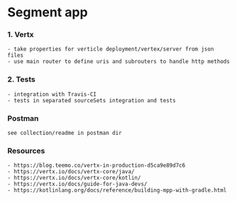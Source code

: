 # Segment app

### 1. Vertx
    - take properties for verticle deployment/vertex/server from json files
    - use main router to define uris and subrouters to handle http methods
    
### 2. Tests
    - integration with Travis-CI
    - tests in separated sourceSets integration and tests     
    
### Postman
    see collection/readme in postman dir    
    
### Resources
    - https://blog.teemo.co/vertx-in-production-d5ca9e89d7c6
    - https://vertx.io/docs/vertx-core/java/
    - https://vertx.io/docs/vertx-core/kotlin/    
    - https://vertx.io/docs/guide-for-java-devs/
    - https://kotlinlang.org/docs/reference/building-mpp-with-gradle.html
    
    

